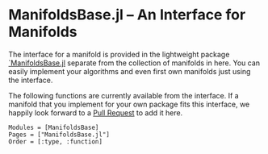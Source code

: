 # ManifoldsBase.jl – An Interface for Manifolds

The interface for a manifold is provided in the lightweight package
[`ManifoldsBase.jl](https://github.com/JuliaNLSolvers/ManifoldsBase.jl) separate
from the collection of manifolds in here. You can easily implement your algorithms
and even first own manifolds just using the interface.

The following functions are currently available from the interface.
If a manifold that you implement for your own package fits this interface,
we happily look forward to a
[Pull Request](https://github.com/JuliaNLSolvers/Manifolds.jl/compare) to add it here.

```@autodocs
Modules = [ManifoldsBase]
Pages = ["ManifoldsBase.jl"]
Order = [:type, :function]
```
